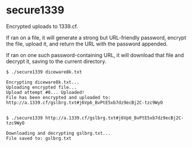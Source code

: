 # secure1339
Encrypted uploads to 1339.cf.

If ran on a file, it will generate a strong but URL-friendly password, encrypt the file, upload it, and return the URL with the password appended.

If ran on one such password-containing URL, it will download that file and decrypt it, saving to the current directory.


```
$ ./secure1339 diceware8k.txt

Encrypting diceware8k.txt...
Uploading encrypted file...
Upload attempt #0... Uploaded!
File has been encrypted and uploaded to: http://a.1339.cf/gslbrg.txt#j6Vp6_BvPtE5xb7dz9ecBj2C-tzc9WyO


$ ./secure1339 http://a.1339.cf/gslbrg.txt#j6Vp6_BvPtE5xb7dz9ecBj2C-tzc9WyO

Downloading and decrypting gslbrg.txt...
File saved to: gslbrg.txt
```
